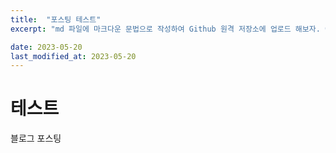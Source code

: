 ```yaml
---
title:  "포스팅 테스트"
excerpt: "md 파일에 마크다운 문법으로 작성하여 Github 원격 저장소에 업로드 해보자. 에디터는 Visual Studio code 사용! 로컬 서버에서 확인도 해보자. "

date: 2023-05-20
last_modified_at: 2023-05-20
---
```


# 테스트
블로그 포스팅